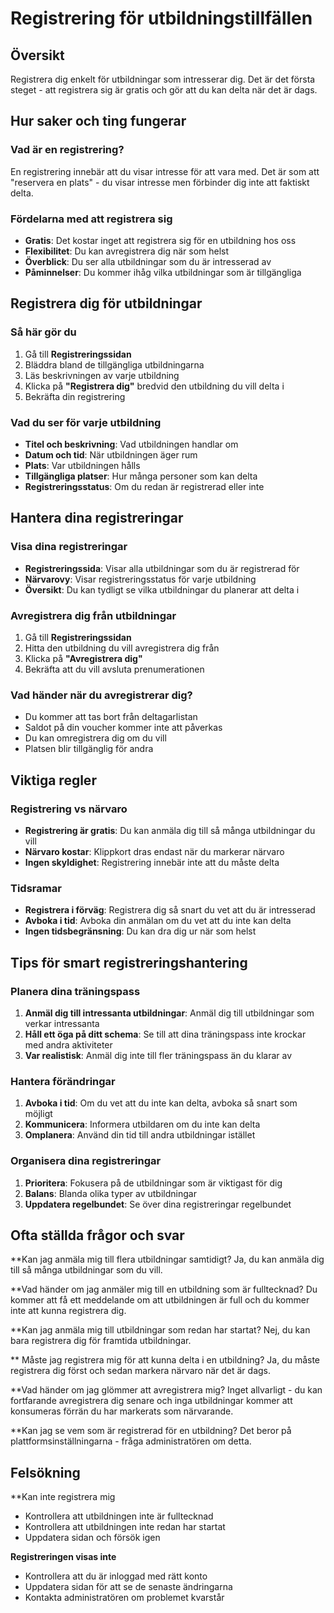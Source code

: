 # Registrering för utbildningstillfällen

## Översikt

Registrera dig enkelt för utbildningar som intresserar dig. Det är det första steget - att registrera sig är gratis och gör att du kan delta när det är dags.

## Hur saker och ting fungerar

### Vad är en registrering?
En registrering innebär att du visar intresse för att vara med. Det är som att "reservera en plats" - du visar intresse men förbinder dig inte att faktiskt delta.

### Fördelarna med att registrera sig
- **Gratis**: Det kostar inget att registrera sig för en utbildning hos oss
- **Flexibilitet**: Du kan avregistrera dig när som helst
- **Överblick**: Du ser alla utbildningar som du är intresserad av
- **Påminnelser**: Du kommer ihåg vilka utbildningar som är tillgängliga

## Registrera dig för utbildningar

### Så här gör du
1. Gå till **Registreringssidan**
2. Bläddra bland de tillgängliga utbildningarna
3. Läs beskrivningen av varje utbildning
4. Klicka på **"Registrera dig"** bredvid den utbildning du vill delta i
5. Bekräfta din registrering

### Vad du ser för varje utbildning
- **Titel och beskrivning**: Vad utbildningen handlar om
- **Datum och tid**: När utbildningen äger rum
- **Plats**: Var utbildningen hålls
- **Tillgängliga platser**: Hur många personer som kan delta
- **Registreringsstatus**: Om du redan är registrerad eller inte

## Hantera dina registreringar

### Visa dina registreringar
- **Registreringssida**: Visar alla utbildningar som du är registrerad för
- **Närvarovy**: Visar registreringsstatus för varje utbildning
- **Översikt**: Du kan tydligt se vilka utbildningar du planerar att delta i

### Avregistrera dig från utbildningar
1. Gå till **Registreringssidan**
2. Hitta den utbildning du vill avregistrera dig från
3. Klicka på **"Avregistrera dig"**
4. Bekräfta att du vill avsluta prenumerationen

### Vad händer när du avregistrerar dig?
- Du kommer att tas bort från deltagarlistan
- Saldot på din voucher kommer inte att påverkas
- Du kan omregistrera dig om du vill
- Platsen blir tillgänglig för andra

## Viktiga regler

### Registrering vs närvaro
- **Registrering är gratis**: Du kan anmäla dig till så många utbildningar du vill
- **Närvaro kostar**: Klippkort dras endast när du markerar närvaro
- **Ingen skyldighet**: Registrering innebär inte att du måste delta

### Tidsramar
- **Registrera i förväg**: Registrera dig så snart du vet att du är intresserad
- **Avboka i tid**: Avboka din anmälan om du vet att du inte kan delta
- **Ingen tidsbegränsning**: Du kan dra dig ur när som helst

## Tips för smart registreringshantering

### Planera dina träningspass
1. **Anmäl dig till intressanta utbildningar**: Anmäl dig till utbildningar som verkar intressanta
2. **Håll ett öga på ditt schema**: Se till att dina träningspass inte krockar med andra aktiviteter
3. **Var realistisk**: Anmäl dig inte till fler träningspass än du klarar av

### Hantera förändringar
1. **Avboka i tid**: Om du vet att du inte kan delta, avboka så snart som möjligt
2. **Kommunicera**: Informera utbildaren om du inte kan delta
3. **Omplanera**: Använd din tid till andra utbildningar istället

### Organisera dina registreringar
1. **Prioritera**: Fokusera på de utbildningar som är viktigast för dig
2. **Balans**: Blanda olika typer av utbildningar
3. **Uppdatera regelbundet**: Se över dina registreringar regelbundet

## Ofta ställda frågor och svar

**Kan jag anmäla mig till flera utbildningar samtidigt?
Ja, du kan anmäla dig till så många utbildningar som du vill.

**Vad händer om jag anmäler mig till en utbildning som är fulltecknad?
Du kommer att få ett meddelande om att utbildningen är full och du kommer inte att kunna registrera dig.

**Kan jag anmäla mig till utbildningar som redan har startat?
Nej, du kan bara registrera dig för framtida utbildningar.

** Måste jag registrera mig för att kunna delta i en utbildning?
Ja, du måste registrera dig först och sedan markera närvaro när det är dags.

**Vad händer om jag glömmer att avregistrera mig?
Inget allvarligt - du kan fortfarande avregistrera dig senare och inga utbildningar kommer att konsumeras förrän du har markerats som närvarande.

**Kan jag se vem som är registrerad för en utbildning?
Det beror på plattformsinställningarna - fråga administratören om detta.

## Felsökning

**Kan inte registrera mig
- Kontrollera att utbildningen inte är fulltecknad
- Kontrollera att utbildningen inte redan har startat
- Uppdatera sidan och försök igen

**Registreringen visas inte**
- Kontrollera att du är inloggad med rätt konto
- Uppdatera sidan för att se de senaste ändringarna
- Kontakta administratören om problemet kvarstår
